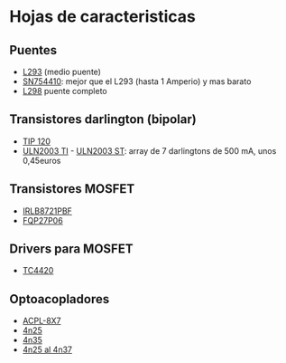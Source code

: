 # Hojas de caracteristicas

## Puentes

* [L293](l293.pdf) (medio puente)
* [SN754410](sn754410.pdf): mejor que el L293 (hasta 1 Amperio) y mas barato
* [L298](l298.pdf) puente completo

## Transistores darlington (bipolar)
* [TIP 120](tip120.pdf)
* [ULN2003 TI](uln2003_ti.pdf) - [ULN2003 ST](uln2003_st.pdf): array de 7 darlingtons de 500 mA, unos 0,45euros

## Transistores MOSFET
* [IRLB8721PBF](irlb8721pbf.pdf)
* [FQP27P06](fqp27p06.pdf)

## Drivers para MOSFET
* [TC4420](tc4420.pdf)

## Optoacopladores
* [ACPL-8X7](acpl-8x7.pdf)
* [4n25](4n25.pdf)
* [4n35](4n35.pdf)
* [4n25 al 4n37](4n25_4n37_fairc.pdf)




